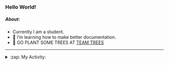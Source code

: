 ### Hello World!

##### About:
- Currently I am a student.
- 🌱 I’m learning how to make better documentation.
- 🌱 GO PLANT SOME TREES AT [TEAM TREES](https://teamtrees.org/)

---
<details>
  <summary>:zap: My Activity:</summary>
  
<!--START_SECTION:waka-->
![Code Time](http://img.shields.io/badge/Code%20Time-1%2C004%20hrs%208%20mins-blue)

**I'm a Night 🦉** 

```text
🌞 Morning    94 commits     ███░░░░░░░░░░░░░░░░░░░░░░   13.54% 
🌆 Daytime    153 commits    █████░░░░░░░░░░░░░░░░░░░░   22.05% 
🌃 Evening    213 commits    ███████░░░░░░░░░░░░░░░░░░   30.69% 
🌙 Night      234 commits    ████████░░░░░░░░░░░░░░░░░   33.72%

```
📅 **I'm Most Productive on Tuesday** 

```text
Monday       105 commits    ███░░░░░░░░░░░░░░░░░░░░░░   15.13% 
Tuesday      133 commits    ████░░░░░░░░░░░░░░░░░░░░░   19.16% 
Wednesday    77 commits     ██░░░░░░░░░░░░░░░░░░░░░░░   11.1% 
Thursday     98 commits     ███░░░░░░░░░░░░░░░░░░░░░░   14.12% 
Friday       97 commits     ███░░░░░░░░░░░░░░░░░░░░░░   13.98% 
Saturday     76 commits     ██░░░░░░░░░░░░░░░░░░░░░░░   10.95% 
Sunday       108 commits    ████░░░░░░░░░░░░░░░░░░░░░   15.56%

```


📊 **This Week I Spent My Time On** 

```text
🔥 Editors: 
VS Code                  9 hrs 3 mins        █████████████████████████   100.0%

🐱‍💻 Projects: 
CSF22                    6 hrs 14 mins       █████████████████░░░░░░░░   68.94% 
PraiseDemo               2 hrs 12 mins       ██████░░░░░░░░░░░░░░░░░░░   24.39% 
praise-demo              36 mins             █░░░░░░░░░░░░░░░░░░░░░░░░   6.64% 
homebrew                 0 secs              ░░░░░░░░░░░░░░░░░░░░░░░░░   0.03%

```


 Last Updated on 18/01/2023 15:04:33 UTC
<!--END_SECTION:waka-->
</details>
